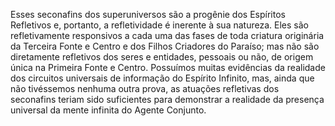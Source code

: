 ﻿Esses seconafins dos superuniversos são a progênie dos Espíritos Refletivos e, portanto, a refletividade é inerente à sua natureza. Eles são  refletivamente responsivos a cada uma das fases de toda criatura originária da Terceira Fonte e Centro e dos Filhos Criadores do Paraíso; mas não são diretamente refletivos dos seres e entidades, pessoais ou não,  de origem única na Primeira Fonte e Centro. Possuímos muitas evidências da realidade dos circuitos universais de informação do Espírito Infinito, mas, ainda que não tivéssemos nenhuma outra prova, as atuações refletivas dos seconafins teriam sido suficientes para demonstrar a realidade da presença universal da mente infinita do Agente Conjunto.